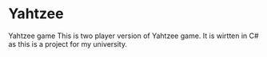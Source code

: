 # Yahtzee
Yahtzee game
This is two player version of Yahtzee game. It is wirtten in C# as this is a project for my university.
